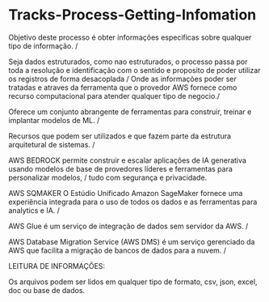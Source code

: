 # Tracks-Process-Getting-Infomation

Objetivo deste processo é obter informações especificas sobre qualquer tipo de informação. /

Seja dados estruturados, como nao estruturados, o processo passa por toda a resolução e identificação com o sentido e proposito de poder utilizar os registros de forma desacoplada /
Onde as informações poder ser tratadas e atraves da ferramenta que o provedor AWS fornece como recurso computacional para atender qualquer tipo de negocio./

Oferece um conjunto abrangente de ferramentas para construir, treinar e implantar modelos de ML. /

Recursos que podem ser utilizados e que fazem parte da estrutura arquitetural de sistemas. /

AWS BEDROCK permite construir e escalar aplicações de IA generativa usando modelos de base de provedores líderes e ferramentas para personalizar modelos, /
tudo com segurança e privacidade.

AWS SQMAKER O Estúdio Unificado Amazon SageMaker fornece uma experiência integrada para o uso de todos os dados e as ferramentas para analytics e IA. /

AWS Glue é um serviço de integração de dados sem servidor da AWS. /

AWS Database Migration Service (AWS DMS) é um serviço gerenciado da AWS que facilita a migração de bancos de dados para a nuvem. /

LEITURA DE INFORMAÇÕES:

Os arquivos podem  ser lidos em qualquer tipo de formato, csv, json, excel, doc ou base de dados.
